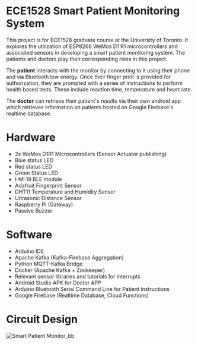 # ECE1528 Smart Patient Monitoring System

This project is for ECE1528 graduate course at the University of Toronto.
It explores the utilization of ESP8266 WeMos D1 R1 microcontrollers and associated sensors in developing a smart patient monitoring system. The patients and doctors play their corresponding roles in this project.

The **patient** interacts with the monitor by connecting to it using their phone and via Bluetooth low energy. Once their finger print is provided for authorization, they are prompted with a series of instructions to perform health based tests. These include reaction time, temperature and heart rate.

The **doctor** can retrieve their patient's results via their own android app which retrieves information on patients hosted on Google Firebase's realtime database.

# Hardware
 - 2x WeMos D1R1 Microcontrollers (Sensor Actuator publishing)
 - Blue status LED
 - Red status LED
 - Green Status LED
 - HM-19 BLE module
 - Adafruit Fingerprint Sensor
 - DHT11 Temperature and Humidity Sensor
 - Ultrasonic Distance Sensor
 - Raspberry Pi (Gateway)
 - Passive Buzzer

# Software
 - Arduino IDE
 - Apache Kafka (Kafka-Firebase Aggregation)
 - Python MQTT-Kafka Bridge
 - Docker (Apache Kafka + Zookeeper)
 - Relevant sensor libraries and tutorials for interrupts
 - Android Studio APK for Doctor APP
 - Arduino Bluetooth Serial Command Line for Patient Instructions
 - Google Firebase (Realtime Database, Cloud Functions)

# Circuit Design 

![Smart Patient Monitor_bb](https://user-images.githubusercontent.com/8919416/125636326-4f2efdb4-5dc9-4992-9e6c-37636fb9738e.png)

